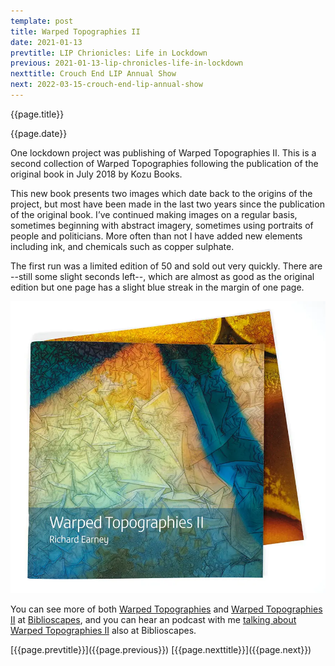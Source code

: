```yaml
---
template: post
title: Warped Topographies II
date: 2021-01-13
prevtitle: LIP Chrionicles: Life in Lockdown
previous: 2021-01-13-lip-chronicles-life-in-lockdown
nexttitle: Crouch End LIP Annual Show
next: 2022-03-15-crouch-end-lip-annual-show
---
```


{{page.title}}

{{page.date}}

One lockdown project was publishing of Warped Topographies II. This is a second collection of Warped Topographies following the publication of the original book in July 2018 by Kozu Books.

This new book presents two images which date back to the origins of the project, but most have been made in the last two years since the publication of the original book. I’ve continued making images on a regular basis, sometimes beginning with abstract imagery, sometimes using portraits of people and politicians. More often than not I have added new elements including ink, and chemicals such as copper sulphate.

The first run was a limited edition of 50 and sold out very quickly. There are --still some slight seconds left--, which are almost as good as the original edition but one page has a slight blue streak in the margin of one page.

![Warped Topographies II](../books/warped-topographies-ii-02.webp "Warped Topographies II")

You can see more of both [Warped Topographies](https://biblioscapes.com/library/warped-topographies) and [Warped Topographies II](https://biblioscapes.com/library/warped-topographies-ii) at [Biblioscapes](https://biblioscapes.com/), and you can hear an podcast with me [talking about Warped Topographies II](https://biblioscapes.com/in-discussion/richard-earney) also at Biblioscapes.

<div class="blognav">
	<span class="blognav-left">
		[{{page.prevtitle}}]({{page.previous}})
	</span>
	<span class="blognav-right">
		[{{page.nexttitle}}]({{page.next}})
	</span>
</div>